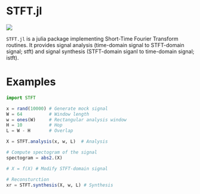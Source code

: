 # STFT.jl


[![](https://img.shields.io/badge/docs-stable-blue.svg)](https://docs.zymon.org/STFT.jl/)

`STFT.jl` is a julia package implementing Short-Time Fourier Transform routines.
It provides signal analysis (time-domain signal to STFT-domain signal; stft)
and signal synthesis (STFT-domain siganl to time-domain signal; istft).


# Examples

```julia
import STFT

x = rand(10000) # Generate mock signal
W = 64          # Window length
w = ones(W)     # Rectangular analysis window
H = 10          # Hop
L = W - H       # Overlap

X = STFT.analysis(x, w, L)  # Analysis

# Compute spectogram of the signal
spectogram = abs2.(X)

# X = f(X) # Modify STFT-domain signal

# Reconsturction
xr = STFT.synthesis(X, w, L) # Synthesis
```
